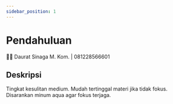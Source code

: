 ```yaml
---
sidebar_position: 1
---
```


# Pendahuluan

👨‍🏫 Daurat Sinaga M. Kom. | 081228566601

## Deskripsi

Tingkat kesulitan medium. Mudah tertinggal materi jika tidak fokus. Disarankan minum aqua agar fokus terjaga.
